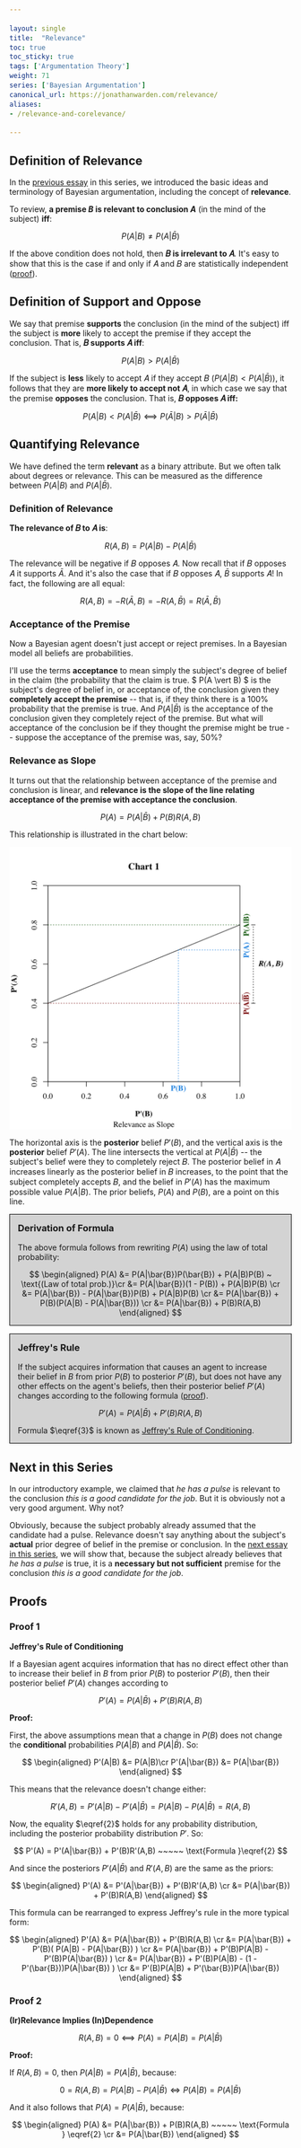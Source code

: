 ```yaml
---

layout: single
title:  "Relevance"
toc: true
toc_sticky: true
tags: ['Argumentation Theory']
weight: 71
series: ['Bayesian Argumentation']
canonical_url: https://jonathanwarden.com/relevance/
aliases:
- /relevance-and-corelevance/

---
```


## Definition of Relevance

In the [previous essay](/bayesian-argumentation) in this series, we introduced the basic ideas and terminology of Bayesian argumentation, including the concept of **relevance**.

<!--more-->

To review, **a premise $B$ is relevant to conclusion $A$** (in the mind of the subject) **iff**:

$$
    P(A|B) ≠ P(A|\bar{B})
$$

If the above condition does not hold, then **𝐵 is irrelevant to 𝐴**. It's easy to show that this is the case if and only if 𝐴 and 𝐵 are statistically independent ([proof](#proof-2)).

## Definition of Support and Oppose


We say that premise **supports** the conclusion (in the mind of the subject) iff the subject is **more** likely to accept the premise if they accept the conclusion. That is, **𝐵 supports 𝐴 iff**:

$$
    P(A \vert B) > P(A \vert \bar{B})
$$

If the subject is **less** likely to accept 𝐴 if they accept 𝐵 ($P(A \vert B) < P(A \vert \bar{B})$), it follows that they are **more likely to accept not 𝐴**, in which case we say that the premise **opposes** the conclusion. That is, **𝐵 opposes 𝐴 iff:**

$$
    P(A|B) < P(A|\bar{B}) ⟺ P(\bar{A}|B) > P(\bar{A}|\bar{B})
$$


## Quantifying Relevance

We have defined the term **relevant** as a binary attribute. But we often talk about degrees or relevance. This can be measured as the difference between $P(A \vert B)$ and $P(A \vert \bar{B})$.

### Definition of Relevance

**The relevance of 𝐵 to 𝐴 is**:

$$
\label{1}
    R(A,B) = P(A|B) - P(A|\bar{B}) 
\tag{1}
$$

The relevance will be negative if 𝐵 opposes 𝐴. Now recall that if 𝐵 opposes 𝐴 it supports $\bar{A}$. And it's also the case that if 𝐵 opposes 𝐴, $\bar{B}$ supports 𝐴! In fact, the following are all equal:

$$
    R(A,B) = -R(\bar{A},B) = -R(A,\bar{B}) = R(\bar{A},\bar{B})
$$

<!--
proof

    R(A,B) = P(A|B) - P(A|\bar{B})
            = - ( P(A|\bar{B}) - P(A|B) )
            = - R(A,\bar{B})

    R(A,B) = P(A|B) - P(A|\bar{B})
            = (1 - P(negA|B)) - (1 - P(negA|\bar{B}))
            = P(negA|\bar{B}) - P(negA|B)
            = R(negA,\bar{B})

-->


### Acceptance of the Premise

Now a Bayesian agent doesn't just accept or reject premises. In a Bayesian model all beliefs are probabilities. 

I'll use the terms **acceptance** to mean simply the subject's degree of belief in the claim (the probability that the claim is true. $ P(A \vert B) $ is the subject's degree of belief in, or acceptance of, the conclusion given they **completely accept the premise** -- that is, if they think there is a 100% probability that the premise is true. And $P(A \vert \bar{B})$ is the acceptance of the conclusion given they completely reject of the premise. But what will acceptance of the conclusion be if they thought the premise might be true -- suppose the acceptance of the premise was, say, 50%?

### Relevance as Slope

It turns out that the relationship between acceptance of the premise and conclusion is linear, and **relevance is the slope of the line relating acceptance of the premise with acceptance the conclusion**.

$$
\label{2}
P(A) = P(A|\bar{B}) + P(B)R(A,B) 
\tag{2}
$$

This relationship is illustrated in the chart below:

<!-- This image is generated using R. Source: relevance-delta-chart.R -->
<img id="chart1" src="relevance-delta.png"
     alt="Relevance Chart"
     style="display: block; margin-left: auto; margin-right: auto; max-height: 800px" />



<!--


            
          |               |
          |               ∙  - <- P(A|B)
          |           ∙   |  |
     P(A) |       ∙       |  | <- R(A,B) = P(A|B)-P(A|B̄)
          |   ∙           |  |
          ∙               |  - <- P(A|B̄)
          |_______________| 
                 P(B)   

    CHART 1


-->

The horizontal axis is the **posterior** belief $P'(B)$, and the vertical axis is the **posterior** belief $P'(A)$. The line intersects the vertical at $P(A \vert \bar{B})$ -- the subject's belief were they to completely reject 𝐵. The posterior belief in 𝐴 increases linearly as the posterior belief in 𝐵 increases, to the point that the subject completely accepts 𝐵, and the belief in $P'(A)$ has the maximum possible value $P(A \vert B)$. The prior beliefs, $P(A)$ and $P(B)$, are a point on this line. 


<aside class="custom-aside" markdown="1">

### Derivation of Formula

The above formula follows from rewriting $P(A)$ using the law of total probability:

$$
\begin{aligned}
    P(A) &= P(A|\bar{B})P(\bar{B}) + P(A|B)P(B) ~ \text{(Law of total prob.)}\cr
         &= P(A|\bar{B})(1 - P(B)) + P(A|B)P(B) \cr
         &= P(A|\bar{B}) - P(A|\bar{B})P(B) + P(A|B)P(B) \cr
         &= P(A|\bar{B}) + P(B)(P(A|B) - P(A|\bar{B})) \cr
         &= P(A|\bar{B}) + P(B)R(A,B) 
\end{aligned}
$$

</aside>

<aside class="custom-aside" markdown="1">

### Jeffrey's Rule

If the subject acquires information that causes an agent to increase their belief in $B$ from prior $P(B)$ to posterior $P'(B)$, but does not have any other effects on the agent's beliefs, then their posterior belief $P'(A)$ changes according to the following formula ([proof](#proof-1)).

$$
\label{3}
    P'(A) = P(A|\bar{B}) + P'(B)R(A,B) 
\tag{3}$$

Formula $\eqref{3}$ is known as [Jeffrey's Rule of Conditioning](https://www.sciencedirect.com/science/article/pii/0888613X89900030#:~:text=Abstract,of%20the%20normative%20Bayesian%20inference.). 

</aside>

<style>
.custom-aside
{
  margin: auto;
  background-color: lightgrey;
  border: 1px solid black;
  max-width: 600px;
  padding-top: 1em;
  padding-bottom: 0px;
  padding-left: 1em;
  padding-right: 1em;
  margin-bottom:  1em;
}

aside h3 {
    margin-top: 0px;
}

</style>



## Next in this Series

In our introductory example, we claimed that *he has a pulse* is relevant to the conclusion *this is a good candidate for the job*. But it is obviously not a very good argument. Why not?

Obviously, because the subject probably already assumed that the candidate had a pulse. Relevance doesn't say anything about the subject's **actual** prior degree of belief in the premise or conclusion. In the [next essay in this series](/necessity-and-sufficiency), we will show that, because the subject already believes that *he has a pulse* is true, it is a **necessary but not sufficient** premise for the conclusion *this is a good candidate for the job*.

## Proofs


### Proof 1

**Jeffrey's Rule of Conditioning**

If a Bayesian agent acquires information that has no direct effect other than to increase their belief in $B$ from prior $P(B)$ to posterior $P'(B)$, then their posterior belief $P'(A)$ changes according to 

$$
    P'(A) = P(A|\bar{B}) + P'(B)R(A,B)
$$

**Proof:**

First, the above assumptions mean that a change in $P(B)$ does not change the **conditional** probabilities $P(A \vert B)$ and $P(A \vert \bar{B})$. So:

$$
\begin{aligned}
         P'(A|B)        &= P(A|B)\cr
         P'(A|\bar{B})  &= P(A|\bar{B}) 
\end{aligned}
$$

This means that the relevance doesn't change either:

$$
    R'(A,B) = P'(A|B) - P'(A|\bar{B}) = P(A|B) - P(A|\bar{B}) = R(A,B)
$$

Now, the equality $\eqref{2}$ holds for any probability distribution, including the posterior probability distribution $P'$. So:

$$
    P'(A) = P'(A|\bar{B}) + P'(B)R'(A,B) ~~~~~ \text{Formula }\eqref{2}
$$

And since the posteriors $P'(A|\bar{B})$ and $R'(A,B)$ are the same as the priors:

$$
\begin{aligned}
    P'(A) &= P'(A|\bar{B}) + P'(B)R'(A,B) \cr
          &=  P(A|\bar{B}) + P'(B)R(A,B) 
\end{aligned}
$$

This formula can be rearranged to express Jeffrey's rule in the more typical form:

$$
\begin{aligned}
    P'(A)   &=  P(A|\bar{B}) + P'(B)R(A,B) \cr
            &=  P(A|\bar{B}) + P'(B)( P(A|B) - P(A|\bar{B}) )  \cr
            &=  P(A|\bar{B}) + P'(B)P(A|B) - P'(B)P(A|\bar{B}) )  \cr
            &=  P(A|\bar{B}) + P'(B)P(A|B) - (1 - P'(\bar{B}))P(A|\bar{B}) ) \cr
            &=  P'(B)P(A|B) + P'(\bar{B})P(A|\bar{B})
\end{aligned}
$$


### Proof 2

**(Ir)Relevance Implies (In)Dependence**

$$
    R(A,B) = 0 ⟺ P(A) = P(A|B) = P(A|\bar{B})
$$

**Proof:**

If $R(A,B) = 0$, then $P(A \vert B) = P(A \vert \bar{B})$, because:

$$
    0 = R(A,B) = P(A|B) - P(A|\bar{B}) \iff P(A \vert B) = P(A \vert \bar{B}) 
$$

And it also follows that $P(A) = P(A \vert \bar{B})$, because:

$$
\begin{aligned}
    P(A) &= P(A|\bar{B}) + P(B)R(A,B) ~~~~~ \text{Formula } \eqref{2} \cr
         &= P(A|\bar{B})
\end{aligned}
$$




<!--


Now we have said that a warrant **exists** in the mind of the subject if the premise is relevant. So if there is some unexpressed premise that causes the premise to be relevant to the conclusion, then this  justifies the inferential leap from premise to conclusion. In the above example, the premise that the car is **not** out of gas makes D relevant to C, and thus is a candidate for the warrant.

But clearly this is not a complete explanation. Many other beliefs contribute to the warrant: the belief that the car has a working engine, etc. The complete warrant would be something along the lines of **the car is in perfect mechanical working order**. But even this is not sufficient: the subject must also believe that a car in perfect mechanical working order will start if it has gas. So the warrant really boils down to **if the car is not out of gas it will start**.

Will a Bayesian subject really have such a belief? Perhaps not, but we'll show that, if have a model of the subject's belief, we can identify the full subset of beliefs that must be *a priori* accepted in order for the premise to be relevant to the conclusion.
-->

<!--

## Definition of Corelevant

A premise $C$ is **corelevant** with the premise if the conditional relevance of the premise to the conclusion given $C$  is higher than it is given $\bar{C}$.

Mathematically:

$$
    R(A,B|C) > R(A,B|\bar{C})
$$



-->





